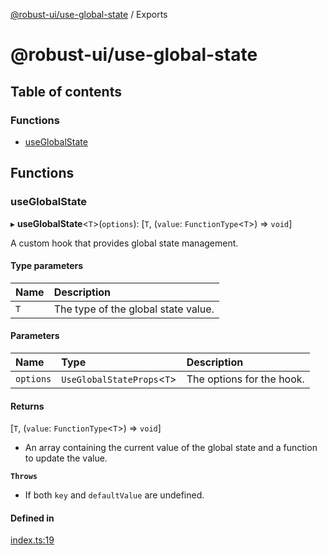 [@robust-ui/use-global-state](README.md) / Exports

# @robust-ui/use-global-state

## Table of contents

### Functions

- [useGlobalState](modules.md#useglobalstate)

## Functions

### useGlobalState

▸ **useGlobalState**\<`T`\>(`options`): [`T`, (`value`: `FunctionType`\<`T`\>) => `void`]

A custom hook that provides global state management.

#### Type parameters

| Name | Description |
| :------ | :------ |
| `T` | The type of the global state value. |

#### Parameters

| Name | Type | Description |
| :------ | :------ | :------ |
| `options` | `UseGlobalStateProps`\<`T`\> | The options for the hook. |

#### Returns

[`T`, (`value`: `FunctionType`\<`T`\>) => `void`]

- An array containing the current value of the global state and a function to update the value.

**`Throws`**

- If both `key` and `defaultValue` are undefined.

#### Defined in

[index.ts:19](https://github.com/nahuelRosas/robust-ui/blob/148f787/packages/hooks/use-global-state/src/index.ts#L19)
